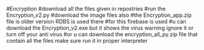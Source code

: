#Encryption
#download all the files given in repostries
#run the Encryption_v2.py
#download the image files also
#the Encryption_app.zip file is older version RDBS is used there
#for this firebase is used
#u can download the Encryption_v2.exe but it shows the virus warning ignore it or turn off your anti virus
#or u  can download the encryption_all_py.zip file that contain all the files make sure run it in proper interpreter

